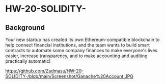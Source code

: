 # HW-20-SOLIDITY-
## Background

Your new startup has created its own Ethereum-compatible blockchain to help connect financial institutions, and the team wants to build smart contracts to automate some company finances to make everyone's lives easier, increase transparency, and to make accounting and auditing practically automatic!

https://github.com/Zadmasu/HW-20-SOLIDITY-/blob/main/Screenshot/Ganache%20Account.JPG
